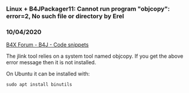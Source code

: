 ### Linux + B4JPackager11: Cannot run program "objcopy": error=2, No such file or directory by Erel
### 10/04/2020
[B4X Forum - B4J - Code snippets](https://www.b4x.com/android/forum/threads/123076/)

The jlink tool relies on a system tool named objcopy. If you get the above error message then it is not installed.  
  
On Ubuntu it can be installed with:  

```B4X
sudo apt install binutils
```
